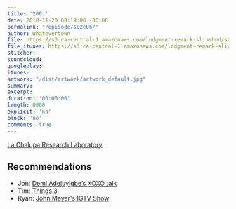 ```yaml
---
title: '206:'
date: 2018-11-20 00:19:00 -06:00
permalink: "/episode/s02e06/"
author: Whatevertown
file: https://s3.ca-central-1.amazonaws.com/lodgment-remark-slipshod/s02e06.mp3
file_itunes: https://s3.ca-central-1.amazonaws.com/lodgment-remark-slipshod/s02e06.m4a
stitcher:
soundcloud:
googleplay:
itunes:
artwork: "/dist/artwork/artwork_default.jpg"
summary:
excerpt:
duration: '00:00:00'
length: 0000
explicit: 'no'
block: 'no'
comments: true
---
```


[La Chalupa Research Laboratory](https://www.photolib.noaa.gov/htmls/nur08013.htm)

## Recommendations
- Jon: [Demi Adejuyigbe’s XOXO talk](https://youtu.be/G39U1Z1d7qI)
- Tim: [Things 3](https://culturedcode.com/things/)
- Ryan: [John Mayer's IGTV Show](https://www.instagram.com/johnmayer/)
